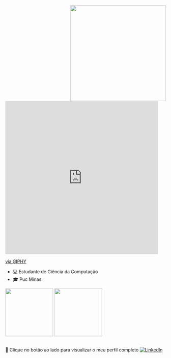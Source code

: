 <img style="margin-top: 40px;" align="right" width="300px" src="[https://giphy.com/embed/RgzryV9nRCMHPVVXPV](https://media.giphy.com/media/RgzryV9nRCMHPVVXPV/giphy.gif)">

<iframe src="https://giphy.com/embed/RgzryV9nRCMHPVVXPV" width="480" height="480" frameBorder="0" class="giphy-embed" allowFullScreen></iframe><p><a href="https://giphy.com/gifs/trippy-abstract-pi-slices-RgzryV9nRCMHPVVXPV">via GIPHY</a></p>

- 💻 Estudante de Ciência da Computação
- :mortar_board: Puc Minas

<div align="left">
<img height="150em" src="https://github-readme-stats.vercel.app/api/top-langs/?username=Lucascluz&exclude_repo=KNN-Image-Classification&show_icons=true&hide_border=true&layout=compact&langs_count=8&theme=tokyonight"/>	
<img height="150em" src="https://github-readme-stats.vercel.app/api?username=Lucascluz&show_icons=true&hide_border=true&count_private=true&include_all_commits=true&theme=tokyonight" />
</div><br>	

🔗 Clique no botão ao lado para visualizar o meu perfil completo <a href="https://www.linkedin.com/in/lucascluz/"><img src="https://img.shields.io/badge/LinkedIn-%230077B5.svg?&style=flat-square&logo=linkedin&logoColor=white" alt="LinkedIn"> </a>
